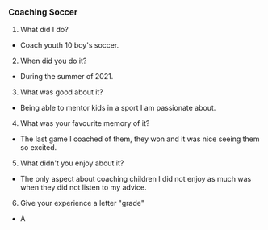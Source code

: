 ### Coaching Soccer

1) What did I do?

- Coach youth 10 boy's soccer.

2) When did you do it?

- During the summer of 2021.

3) What was good about it?

- Being able to mentor kids in a sport I am passionate about.

4) What was your favourite memory of it?

- The last game I coached of them, they won and it was nice seeing them so excited.

5) What didn't you enjoy about it?

- The only aspect about coaching children I did not enjoy as much was when they did not listen to my advice.

6) Give your experience a letter "grade"

- A